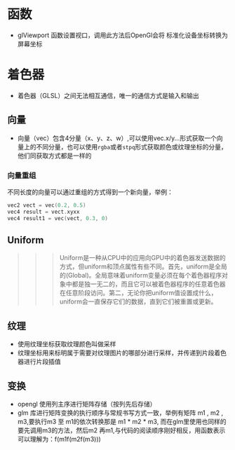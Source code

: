 
# 函数
* glViewport 函数设置视口，调用此方法后OpenGl会将 标准化设备坐标转换为屏幕坐标
# 着色器
* 着色器（GLSL）之间无法相互通信，唯一的通信方式是输入和输出
## 向量
* 向量（vec）包含4分量（x、y、z、w）,可以使用vec.x/y...形式获取一个向量上的不同分量，也可以使用`rgba`或者`stpq`形式获取颜色或纹理坐标的分量，他们同获取方式都是一样的
### 向量重组
不同长度的向量可以通过重组的方式得到一个新向量，举例：
```C
vec2 vect = vec(0.2, 0.5)
vec4 result = vect.xyxx
vec4 result1 = vec(vect, 0.3, 0)
```
## Uniform
>>> Uniform是一种从CPU中的应用向GPU中的着色器发送数据的方式，但uniform和顶点属性有些不同。首先，uniform是全局的(Global)。全局意味着uniform变量必须在每个着色器程序对象中都是独一无二的，而且它可以被着色器程序的任意着色器在任意阶段访问。第二，无论你把uniform值设置成什么，uniform会一直保存它们的数据，直到它们被重置或更新。

## 纹理
* 使用纹理坐标获取纹理颜色叫做采样
* 纹理坐标用来标明属于需要对纹理图片的哪部分进行采样，并传递到片段着色器进行片段插值


## 变换
* opengl 使用列主序进行矩阵存储（按列先后存储）
* glm 库进行矩阵变换的执行顺序与常规书写方式一致，举例有矩阵 m1 , m2 , m3,要执行m3 至 m1的依次转换那是 m1 * m2 * m3, 而在glm里使用也同样的要先调用m3的方法，然后m2 再m1,与代码的阅读顺序刚好相反，用函数表示可以理解为：f(m1f(m2f(m3)))